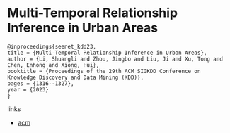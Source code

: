 # Multi-Temporal Relationship Inference in Urban Areas

```
@inproceedings{seenet_kdd23,
title = {Multi-Temporal Relationship Inference in Urban Areas},
author = {Li, Shuangli and Zhou, Jingbo and Liu, Ji and Xu, Tong and Chen, Enhong and Xiong, Hui},
booktitle = {Proceedings of the 29th ACM SIGKDD Conference on Knowledge Discovery and Data Mining (KDD)},
pages = {1316--1327},
year = {2023}
}
```

links
- [acm](https://dl.acm.org/doi/10.1145/3580305.3599440)
